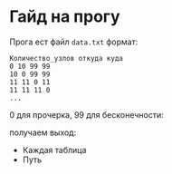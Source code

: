 # Гайд на прогу

Прога ест файл `data.txt`
формат:  
```
Количество_узлов откуда куда
0 10 99 99
10 0 99 99
11 11 0 11
11 11 11 0
...
```
0 для прочерка, 99 для бесконечности:  

получаем выход:  
- Каждая таблица
- Путь
